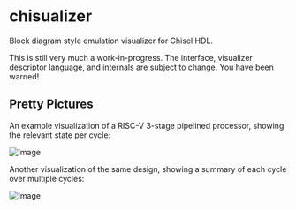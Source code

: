 # chisualizer

Block diagram style emulation visualizer for Chisel HDL.

This is still very much a work-in-progress. The interface, visualizer descriptor language, and internals are subject to change. You have been warned!

## Pretty Pictures
An example visualization of a RISC-V 3-stage pipelined processor, showing the relevant state per cycle:

![Image](../master/docs/images/rv3s_main_10_141202_000249.png?raw=true)


Another visualization of the same design, showing a summary of each cycle over multiple cycles:

![Image](../master/docs/images/rv3s_temporal_3_141202_001206.png?raw=true)

